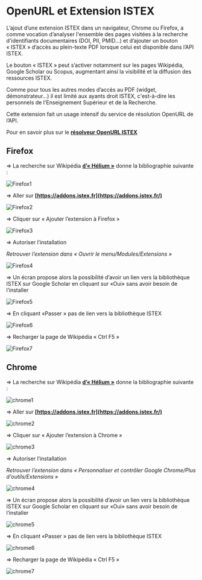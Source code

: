 
# OpenURL et Extension ISTEX

 L’ajout d’une extension ISTEX dans un navigateur, Chrome ou Firefox, a comme vocation d’analyser l'ensemble des pages visitées à la recherche d'identifiants documentaires (DOI, PII, PMID...) et d’ajouter un bouton « ISTEX » d’accès au plein-texte PDF lorsque celui est disponible dans l’API ISTEX.
 
Le bouton « ISTEX » peut s’activer notamment sur les pages Wikipédia, Google Scholar ou Scopus, augmentant ainsi la visibilité et la diffusion des ressources ISTEX.

Comme pour tous les autres modes d’accès au PDF (widget, démonstrateur…) il est limité aux ayants droit ISTEX, c'est-à-dire les personnels de l'Enseignement Supérieur et de la Recherche.

Cette extension fait un usage intensif du service de résolution OpenURL de l’API.

Pour en savoir plus sur le **[résolveur OpenURL ISTEX](https://api.istex.fr/documentation/openurl/)**



## Firefox ##



=> La recherche sur Wikipédia  **[d’« Hélium »]( https://fr.wikipedia.org/wiki/Hélium)** donne la bibliographie suivante :

![Firefox1](img/Firefox1.PNG)

=> Aller sur **[https://addons.istex.fr](https://addons.istex.fr/)**

![Firefox2](img/Firefox2.PNG)

=> Cliquer sur « Ajouter l’extension à Firefox »

![Firefox3](img/Firefox3.PNG)

=> Autoriser l’installation

_Retrouver l’extension dans « Ouvrir le menu/Modules/Extensions »_

![Firefox4](img/Firefox4.PNG)

=> Un écran propose alors la possibilité d’avoir un lien vers la bibliothèque ISTEX sur Google Scholar en cliquant sur «Oui» sans avoir besoin de l’installer

 ![Firefox5](img/Firefox5.PNG)

=> En cliquant «Passer » pas de lien vers la bibliothèque ISTEX

 ![Firefox6](img/Firefox6.PNG)

=> Recharger la page de Wikipédia « Ctrl F5 »

![Firefox7](img/Firefox7.PNG)



## Chrome ##



=> La recherche sur Wikipédia  **[d’« Hélium »]( https://fr.wikipedia.org/wiki/Hélium)** donne la bibliographie suivante :

![chrome1](img/chrome1.PNG)

=> Aller sur **[https://addons.istex.fr](https://addons.istex.fr/)**

![chrome2](img/chrome2.PNG)


=> Cliquer sur « Ajouter l’extension à Chrome »

![chrome3](img/chrome3.PNG)

=> Autoriser l’installation

_Retrouver l’extension dans « Personnaliser et contrôler Google Chrome/Plus d'outils/Extensions »_

![chrome4](img/chrome4.PNG)

=> Un écran propose alors la possibilité d’avoir un lien vers la bibliothèque ISTEX sur Google Scholar en cliquant sur «Oui» sans avoir besoin de l’installer

![chrome5](img/chrome5.PNG)

=> En cliquant «Passer » pas de lien vers la bibliothèque ISTEX

![chrome6](img/chrome6.PNG)

=> Recharger la page de Wikipédia « Ctrl F5 »

![chrome7](img/chrome7.PNG)



